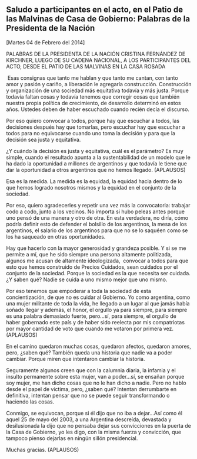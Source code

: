 Saludo a participantes en el acto, en el Patio de las Malvinas de Casa de Gobierno: Palabras de la Presidenta de la Nación
--------------------------------------------------------------------------------------------------------------------------

[Martes 04 de Febrero del 2014]

PALABRAS DE LA PRESIDENTA DE LA NACIÓN CRISTINA FERNÁNDEZ DE KIRCHNER,
LUEGO DE SU CADENA NACIONAL, A LOS PARTICIPANTES DEL ACTO, DESDE EL
PATIO DE LAS MALVINAS EN LA CASA ROSADA

 Esas consignas que tanto me hablan y que tanto me cantan, con tanto
amor y pasión y cariño, a liberación le agregaría construcción.
Construcción y organización de una sociedad más equitativa todavía y más
justa. Porque todavía faltan cosas y todavía tenemos que corregir cosas
que también nuestra propia política de crecimiento, de desarrollo
determinó en estos años. Ustedes deben de haber escuchado cuando recién
decía el discurso.

Por eso quiero convocar a todos, porque hay que escuchar a todos, las
decisiones después hay que tomarlas, pero escuchar hay que escuchar a
todos para no equivocarse cuando uno toma la decisión y para que la
decisión sea justa y equitativa.

¿Y cuándo la decisión es justa y equitativa, cuál es el parámetro? Es
muy simple, cuando el resultado apunta a la sustentabilidad de un modelo
que le ha dado la oportunidad a millones de argentinos y que todavía le
tiene que dar la oportunidad a otros argentinos que no hemos llegado.
(APLAUSOS)

Esa es la medida. La medida es la equidad, la equidad hacia dentro de lo
que hemos logrado nosotros mismos y la equidad en el conjunto de la
sociedad.

Por eso, quiero agradecerles y repetir una vez más la convocatoria:
trabajar codo a codo, junto a los vecinos. No importa si hubo peleas
antes porque uno pensó de una manera y otro de otra. En esta verdadera,
no diría, cómo podría definir esto de defender el bolsillo de los
argentinos, la mesa de los argentinos, el salario de los argentinos para
que no se lo saquéen como se los ha saqueado en otras oportunidades.

Hay que hacerlo con la mayor generosidad y grandeza posible. Y si se me
permite a mí, que he sido siempre una persona altamente politizada,
algunos me acusan de altamente ideologizada,  convocar a todos para que
esto que hemos construido de Precios Cuidados, sean cuidados por el
conjunto de la sociedad. Porque la sociedad es la que necesita ser
cuidada. ¿Y saben qué? Nadie se cuida a uno mismo mejor que uno mismo.

Por eso tenemos que empoderar a toda la sociedad de esta
concientización, de que no es cuidar al Gobierno. Yo como argentina,
como una mujer militante de toda la vida, he llegado a un lugar al que
jamás había soñado llegar y además, el honor, el orgullo ya para
siempre, para siempre es una palabra demasiado fuerte, pero…sí, para
siempre, el orgullo de haber gobernado este país y de haber sido
reelecta por mis compatriotas por mayor cantidad de voto que cuando me
votaron por primera vez. (APLAUSOS)

En el camino quedaron muchas cosas, quedaron afectos, quedaron amores,
pero, ¿saben qué? También queda una historia que nadie va a poder
cambiar. Porque miren que intentaron cambiar la historia.

Seguramente algunos creen que con la calumnia diaria, la infamia y el
insulto permanente sobre esta mujer, van a poder…sí, se ensañan porque
soy mujer, me han dicho cosas que no le han dicho a nadie. Pero no hablo
desde el papel de víctima, pero, ¿saben qué? Intentan derrumbarte en
definitiva, intentan pensar que no se puede seguir transformando o
haciendo las cosas.

Conmigo, se equivocan, porque si él dijo que no iba a dejar…Así como él
aquel 25 de mayo del 2003, a una Argentina descreída, devastada y
desilusionada la dijo que no pensaba dejar sus convicciones en la puerta
de la Casa de Gobierno, yo les digo, con la misma fuerza y convicción,
que tampoco pienso dejarlas en ningún sillón presidencial.

Muchas gracias. (APLAUSOS)
